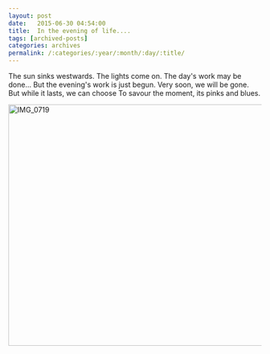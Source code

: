 ```yaml
---
layout: post
date:	2015-06-30 04:54:00
title:  In the evening of life....
tags: [archived-posts]
categories: archives
permalink: /:categories/:year/:month/:day/:title/
---
```

The sun sinks westwards. The lights come on. 
The day's work may be done...
But the evening's work is just begun.
Very soon, we will be gone.
But while it lasts, we can choose
To savour the moment, its pinks and blues.


<a href="https://www.flickr.com/photos/86494503@N00/18656596704" title="IMG_0719 by mohandep, on Flickr"><img src="https://c1.staticflickr.com/1/333/18656596704_0c3bd58f83_z.jpg" width="640" height="480" alt="IMG_0719"></a>
